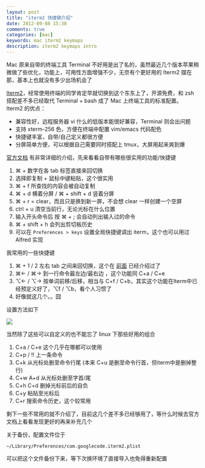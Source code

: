 ```yaml
---
layout: post
title: "iterm2 快捷键介绍"
date: 2012-09-08 15:30
comments: true
categories: [mac]
keywords: mac iterm2 keymaps
description: iterm2 keymaps intro
---
```

Mac 原来自带的终端工具 Terminal 不好用是出了名的，虽然最近几个版本苹果稍微做了些优化，功能上，可用性方面增强不少，无奈有个更好用的 Iterm2 摆在那，基本上也就没有多少出场机会了

[Iterm2](http://www.iterm2.com/)，经常使用终端的同学肯定早就切换到这个东东上了，开源免费，和 zsh 搭配差不多已经取代 Terminal + bash 成了 Mac 上终端工具的标准配置。
Iterm2 的优点：

- 兼容性好，远程服务器 vi 什么的低版本能很好兼容，Terminal 则会出问题
- 支持 xterm-256 色，方便在终端中配置 vim/emacs 代码配色
- 快捷键丰富，自带/自己定义都很方便
- 分屏简单方便，可以根据自己需要同时搭配上 tmux，大屏用起来爽到爆

[官方文档](http://www.iterm2.com/#/section/documentation) 有非常详细的介绍，先来看看自带有哪些很实用的功能/快捷键

1. ⌘ + 数字在各 tab 标签直接来回切换
2. 选择即复制 + 鼠标中键粘贴，这个很实用
3. ⌘ + f 所查找的内容会被自动复制
4. ⌘ + d 横着分屏 / ⌘ + shift + d 竖着分屏
5. ⌘ + r = clear，而且只是换到新一屏，不会想 clear 一样创建一个空屏
6. ctrl + u 清空当前行，无论光标在什么位置
7. 输入开头命令后 按 ⌘ + ; 会自动列出输入过的命令
8. ⌘ + shift + h 会列出剪切板历史
9. 可以在 `Preferences > keys` 设置全局快捷键调出 iterm，这个也可以用过 Alfred 实现 

我常用的一些快捷键

1. ⌘ + 1 / 2 左右 tab 之间来回切换，这个在 [前面](http://dayuan.im/blog/add-rvm-ruby-path-to-sublime-text-2.html/) 已经介绍过了 
2. ⌘← / ⌘→ 到一行命令最左边/最右边 ，这个功能同 C+a / C+e
3. ⌥← / ⌥→ 按单词前移/后移，相当与 C+f / C+b，其实这个功能在Iterm中已经预定义好了，⌥f / ⌥b，看个人习惯了
4. 好像就这几个。。囧

设置方法如下

![](http://m1.img.libdd.com/farm5/2012/0908/17/523CEF031371E3BC2A56926F002FA3E2E651F805049E_924_541.PNG)

当然除了这些可以自定义的也不能忘了 linux 下那些好用的组合

1. C+a / C+e 这个几乎在哪都可以使用
2. C+p / !! 上一条命令
3. C+k 从光标处删至命令行尾 (本来 C+u 是删至命令行首，但iterm中是删掉整行)
4. C+w A+d 从光标处删至字首/尾
5. C+h C+d 删掉光标前后的自负
6. C+y 粘贴至光标后
7. C+r 搜索命令历史，这个较常用

剩下一些不常用的就不介绍了，目前这几个差不多已经够用了，等什么时候去官方文档上看看发现更好的再来补充几个

关于备份，配置文件位于

```
~/Library/Preferences/com.googlecode.iterm2.plist
```

可以把这个文件备份下来，等下次换环境了直接导入也免得重新配置